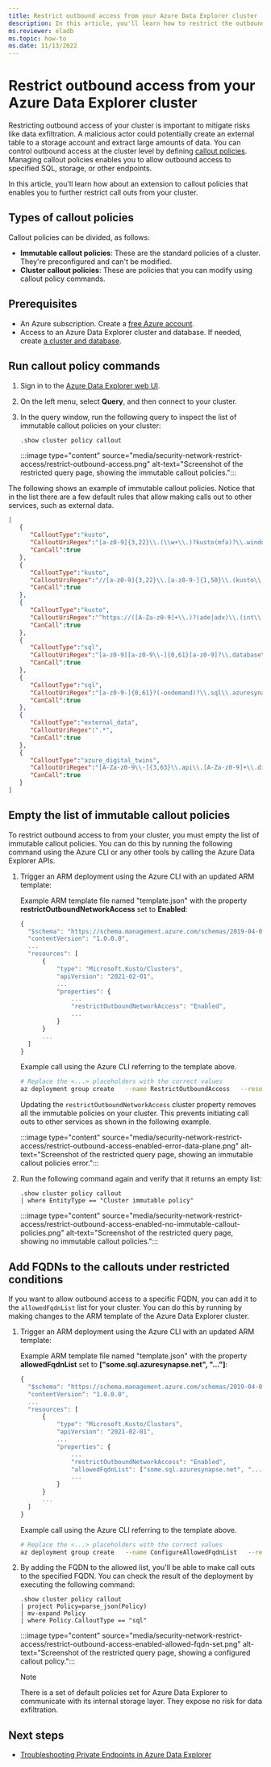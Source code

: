 ```yaml
---
title: Restrict outbound access from your Azure Data Explorer cluster
description: In this article, you'll learn how to restrict the outbound access from your Azure Data Explorer cluster to other services.
ms.reviewer: eladb
ms.topic: how-to
ms.date: 11/13/2022
---
```


# Restrict outbound access from your Azure Data Explorer cluster

Restricting outbound access of your cluster is important to mitigate risks like data exfiltration. A malicious actor could potentially create an external table to a storage account and extract large amounts of data. You can control outbound access at the cluster level by defining [callout policies](kusto/management/calloutpolicy.md). Managing callout policies enables you to allow outbound access to specified SQL, storage, or other endpoints.

In this article, you'll learn how about an extension to callout policies that enables you to further restrict call outs from your cluster.

## Types of callout policies

Callout policies can be divided, as follows:

* **Immutable callout policies**: These are the standard policies of a cluster. They're preconfigured and can't be modified.
* **Cluster callout policies**: These are policies that you can modify using callout policy commands.

## Prerequisites

* An Azure subscription. Create a [free Azure account](https://azure.microsoft.com/free/).
* Access to an Azure Data Explorer cluster and database. If needed, create [a cluster and database](create-cluster-database-portal.md).

## Run callout policy commands

1. Sign in to the [Azure Data Explorer web UI](https://dataexplorer.azure.com/).

1. On the left menu, select **Query**, and then connect to your cluster.
1. In the query window, run the following query to inspect the list of immutable callout policies on your cluster:

    ```kusto
    .show cluster policy callout
    ```

    :::image type="content" source="media/security-network-restrict-access/restrict-outbound-access.png" alt-text="Screenshot of the restricted query page, showing the immutable callout policies.":::

The following shows an example of immutable callout policies. Notice that in the list there are a few default rules that allow making calls out to other services, such as external data.

```json
[
   {
      "CalloutType":"kusto",
      "CalloutUriRegex":"[a-z0-9]{3,22}\\.(\\w+\\.)?kusto(mfa)?\\.windows\\.net/?$",
      "CanCall":true
   },
   {
      "CalloutType":"kusto",
      "CalloutUriRegex":"//[a-z0-9]{3,22}\\.[a-z0-9-]{1,50}\\.(kusto\\.azuresynapse|kustodev\\.azuresynapse-dogfood)\\.net/?$",
      "CanCall":true
   },
   {
      "CalloutType":"kusto",
      "CalloutUriRegex":"^https://([A-Za-z0-9]+\\.)?(ade|adx)\\.(int\\.)?(applicationinsights|loganalytics|monitor)\\.(io|azure(\\.com|\\.us|\\.cn))/",
      "CanCall":true
   },
   {
      "CalloutType":"sql",
      "CalloutUriRegex":"[a-z0-9][a-z0-9\\-]{0,61}[a-z0-9]?\\.database\\.windows\\.net/?$",
      "CanCall":true
   },
   {
      "CalloutType":"sql",
      "CalloutUriRegex":"[a-z0-9-]{0,61}?(-ondemand)?\\.sql\\.azuresynapse(-dogfood)?\\.net/?$",
      "CanCall":true
   },
   {
      "CalloutType":"external_data",
      "CalloutUriRegex":".*",
      "CanCall":true
   },
   {
      "CalloutType":"azure_digital_twins",
      "CalloutUriRegex":"[A-Za-z0-9\\-]{3,63}\\.api\\.[A-Za-z0-9]+\\.digitaltwins\\.azure\\.net/?$",
      "CanCall":true
   }
]
```

## Empty the list of immutable callout policies

To restrict outbound access to from your cluster, you must empty the list of immutable callout policies. You can do this by running the following command using the Azure CLI or any other tools by calling the Azure Data Explorer APIs.

1. Trigger an ARM deployment using the Azure CLI with an updated ARM template:

    Example ARM template file named "template.json" with the property **restrictOutboundNetworkAccess** set to **Enabled**:

    ```javascript
    {
      "$schema": "https://schema.management.azure.com/schemas/2019-04-01/deploymentTemplate.json#",
      "contentVersion": "1.0.0.0",
      ...
      "resources": [
          {
              "type": "Microsoft.Kusto/Clusters",
              "apiVersion": "2021-02-01",
              ...
              "properties": {
                  ...
                  "restrictOutboundNetworkAccess": "Enabled",
                  ...
              }
          }
          ...
      ]
    }
    ```

    Example call using the Azure CLI referring to the template above.

    ```bash
    # Replace the <...> placeholders with the correct values
    az deployment group create   --name RestrictOutboundAccess   --resource-group <resource group>   --template-file ./template.json
    ```

    Updating the `restrictOutboundNetworkAccess` cluster property removes all the immutable policies on your cluster. This prevents initiating call outs to other services as shown in the following example.

    :::image type="content" source="media/security-network-restrict-access/restrict-outbound-access-enabled-error-data-plane.png" alt-text="Screenshot of the restricted query page, showing an immutable callout policies error.":::

1. Run the following command again and verify that it returns an empty list:

    ```kusto
    .show cluster policy callout 
    | where EntityType == "Cluster immutable policy"
    ```

    :::image type="content" source="media/security-network-restrict-access/restrict-outbound-access-enabled-no-immutable-callout-policies.png" alt-text="Screenshot of the restricted query page, showing no immutable callout policies.":::

## Add FQDNs to the callouts under restricted conditions

If you want to allow outbound access to a specific FQDN, you can add it to the `allowedFqdnList` list for your cluster. You can do this by running by making changes to the ARM template of the Azure Data Explorer cluster.

1. Trigger an ARM deployment using the Azure CLI with an updated ARM template:

    Example ARM template file named "template.json" with the property **allowedFqdnList** set to **["some.sql.azuresynapse.net", "..."]**:

    ```javascript
    {
      "$schema": "https://schema.management.azure.com/schemas/2019-04-01/deploymentTemplate.json#",
      "contentVersion": "1.0.0.0",
      ...
      "resources": [
          {
              "type": "Microsoft.Kusto/Clusters",
              "apiVersion": "2021-02-01",
              ...
              "properties": {
                  ...
                  "restrictOutboundNetworkAccess": "Enabled",
                  "allowedFqdnList": ["some.sql.azuresynapse.net", "..."]
                  ...
              }
          }
          ...
      ]
    }
    ```

    Example call using the Azure CLI referring to the template above.

    ```bash
    # Replace the <...> placeholders with the correct values
    az deployment group create   --name ConfigureAllowedFqdnList   --resource-group <resource group>   --template-file ./template.json
    ```

1. By adding the FQDN to the allowed list, you'll be able to make call outs to the specified FQDN. You can check the result of the deployment by executing the following command:

    ```kusto
    .show cluster policy callout 
    | project Policy=parse_json(Policy)
    | mv-expand Policy
    | where Policy.CalloutType == "sql" 
    ```

    :::image type="content" source="media/security-network-restrict-access/restrict-outbound-access-enabled-allowed-fqdn-set.png" alt-text="Screenshot of the restricted query page, showing a configured callout policy.":::

    > [!NOTE]
    > There is a set of default policies set for Azure Data Explorer to communicate with its internal storage layer. They expose no risk for data exfiltration.

## Next steps

* [Troubleshooting Private Endpoints in Azure Data Explorer](security-network-private-endpoint-troubleshoot.md)
